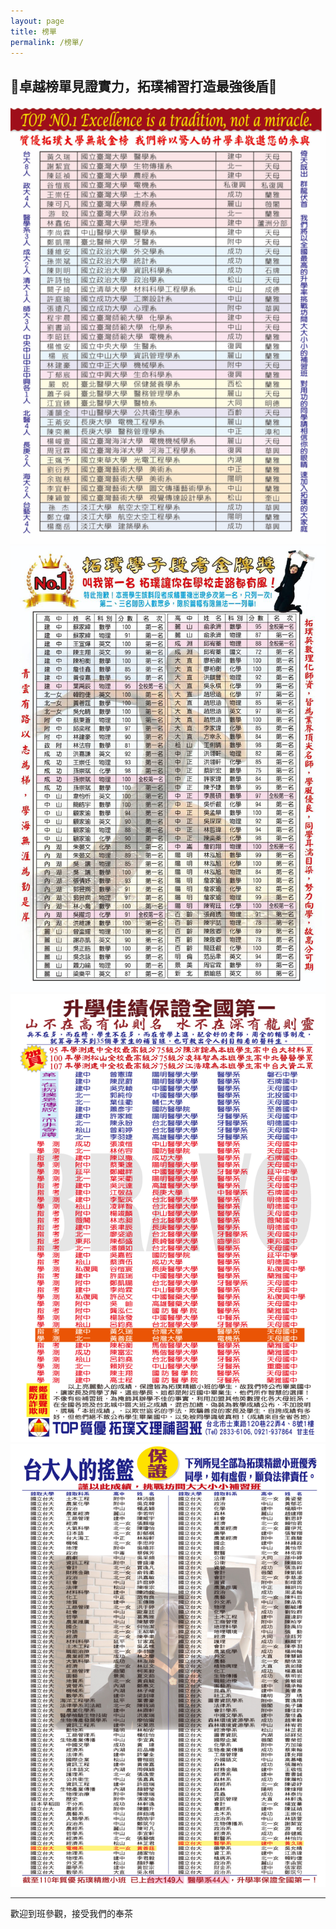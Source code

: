 ```yaml
---
layout: page
title: 榜單
permalink: /榜單/
---
```

## 🌟卓越榜單見證實力，拓璞補習打造最強後盾🌟

![課表](../images/榜單1.png) 
![課表](../images/修改榜單.jpg) 
![課表](../images/榜單三.png) 
![課表](../images/榜單四.png) 


---
歡迎到班參觀，接受我們的奉茶